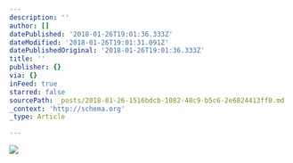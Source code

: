 ```yaml
---
description: ''
author: []
datePublished: '2018-01-26T19:01:36.333Z'
dateModified: '2018-01-26T19:01:31.091Z'
datePublishedOriginal: '2018-01-26T19:01:36.333Z'
title: ''
publisher: {}
via: {}
inFeed: true
starred: false
sourcePath: _posts/2018-01-26-1516bdcb-1082-48c9-b5c6-2e6824413ff0.md
_context: 'http://schema.org'
_type: Article

---
```

![](https://the-grid-user-content.s3-us-west-2.amazonaws.com/c7dd2222-aed0-463e-bbbd-e23283134c18.jpg)